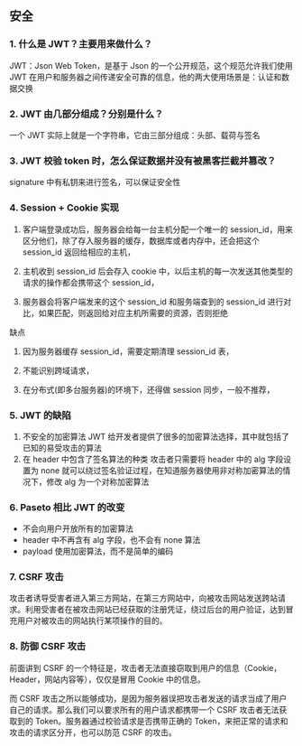 ## 安全

### 1. 什么是 JWT？主要用来做什么？

JWT：Json Web Token，是基于 Json 的一个公开规范，这个规范允许我们使用 JWT 在用户和服务器之间传递安全可靠的信息，他的两大使用场景是：认证和数据交换

### 2. JWT 由几部分组成？分别是什么？

一个 JWT 实际上就是一个字符串，它由三部分组成：头部、载荷与签名

### 3. JWT 校验 token 时，怎么保证数据并没有被黑客拦截并篡改？

signature 中有私钥来进行签名，可以保证安全性

### 4. Session + Cookie 实现

1. 客户端登录成功后，服务器会给每一台主机分配一个唯一的 session_id，用来区分他们，除了存入服务器的缓存，数据库或者内存中，还会把这个 session_id 返回给相应的主机，

2. 主机收到 session_id 后会存入 cookie 中，以后主机的每一次发送其他类型的请求的操作都会携带这个 session_id，

3. 服务器会将客户端发来的这个 session_id 和服务端查到的 session_id 进行对比，如果匹配，则返回给对应主机所需要的资源，否则拒绝

缺点

1. 因为服务器缓存 session_id，需要定期清理 session_id 表，

2. 不能识别跨域请求，

3. 在分布式(即多台服务器)的环境下，还得做 session 同步，一般不推荐，

### 5. JWT 的缺陷

1. 不安全的加密算法
   JWT 给开发者提供了很多的加密算法选择，其中就包括了已知的易受攻击的算法
2. 在 header 中包含了签名算法的种类
   攻击者只需要将 header 中的 alg 字段设置为 none 就可以绕过签名验证过程，在知道服务器使用非对称加密算法的情况下，修改 alg 为一个对称加密算法

### 6. Paseto 相比 JWT 的改变

- 不会向用户开放所有的加密算法
- header 中不再含有 alg 字段，也不会有 none 算法
- payload 使用加密算法，而不是简单的编码

### 7. CSRF 攻击

攻击者诱导受害者进入第三方网站，在第三方网站中，向被攻击网站发送跨站请求。利用受害者在被攻击网站已经获取的注册凭证，绕过后台的用户验证，达到冒充用户对被攻击的网站执行某项操作的目的。

### 8. 防御 CSRF 攻击

前面讲到 CSRF 的一个特征是，攻击者无法直接窃取到用户的信息（Cookie，Header，网站内容等），仅仅是冒用 Cookie 中的信息。

而 CSRF 攻击之所以能够成功，是因为服务器误把攻击者发送的请求当成了用户自己的请求。那么我们可以要求所有的用户请求都携带一个 CSRF 攻击者无法获取到的 Token。服务器通过校验请求是否携带正确的 Token，来把正常的请求和攻击的请求区分开，也可以防范 CSRF 的攻击。
